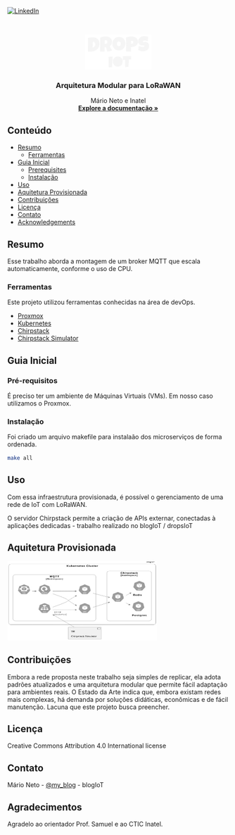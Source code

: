 <!-- PROJECT SHIELDS -->
<!--
*** I'm using markdown "reference style" links for readability.
*** Reference links are enclosed in brackets [ ] instead of parentheses ( ).
*** See the bottom of this document for the declaration of the reference variables
*** for contributors-url, forks-url, etc. This is an optional, concise syntax you may use.
*** https://www.markdownguide.org/basic-syntax/#reference-style-links
-->
[![LinkedIn][linkedin-shield]][linkedin-url]



<!-- PROJECT LOGO -->
<br />
<p align="center">
  <a href="http://dropsiot.com.br/">
    <img src="drops.png" alt="Logo" width="150" height="80">
  </a>

  <h3 align="center">Arquitetura Modular para LoRaWAN</h3>

  <p align="center">
    Mário Neto e Inatel
    <br />
    <a href="https://blogiot.com.br"><strong>Explore a documentação »</strong></a>
    <br />
  </p>
</p>



<!-- TABLE OF CONTENTS -->
## Conteúdo

* [Resumo](#resumo)
  * [Ferramentas](#ferramentas)
* [Guia Inicial](#guia-inicial)
  * [Prerequisites](#prerequisites)
  * [Instalação](#instalação)
* [Uso](#uso)
* [Aquitetura Provisionada](#aquitetura-provisionada)
* [Contribuições](#contribuições)
* [Licença](#licença)
* [Contato](#contato)
* [Acknowledgements](#acknowledgements)



<!-- ABOUT THE PROJECT -->
## Resumo
Esse trabalho aborda a montagem de um broker MQTT que escala automaticamente, conforme o uso de CPU.


### Ferramentas
Este projeto utilizou ferramentas conhecidas na área de devOps.
* [Proxmox](https://www.proxmox.com)
* [Kubernetes](https://kubernetes.io)
* [Chirpstack](https://www.chirpstack.io)
* [Chirpstack Simulator](https://github.com/brocaar/chirpstack-simulator)


<!-- GETTING STARTED -->
## Guia Inicial


### Pré-requisitos

É preciso ter um ambiente de Máquinas Virtuais (VMs). Em nosso caso utilizamos o Proxmox.

### Instalação

Foi criado um arquivo makefile para instalaão dos microserviços de forma ordenada.
```sh
make all
```

<!-- USAGE EXAMPLES -->
## Uso

Com essa infraestrutura provisionada, é possível o gerenciamento de uma rede de IoT com LoRaWAN.

O servidor Chirpstack permite a criação de APIs externar, conectadas à aplicações dedicadas - trabalho realizado no blogIoT / dropsIoT


<!-- ARQUITETURA -->
## Aquitetura Provisionada

<img src="imagens/arquitetura.jpeg" alt="Logo" width="340" height="180">

<!-- CONTRIBUTING -->
## Contribuições

Embora a rede proposta neste trabalho seja simples de replicar, ela adota padrões atualizados e uma arquitetura modular que permite fácil adaptação para ambientes reais. O Estado da Arte indica que, embora existam redes mais complexas, há demanda por soluções didáticas, econômicas e de fácil manutenção. Lacuna que este projeto busca preencher.


<!-- LICENSE -->
## Licença

 Creative Commons Attribution 4.0 International license


<!-- CONTACT -->
## Contato

Mário Neto - [@my_blog](https://blogiot.com.br) - blogIoT


<!-- ACKNOWLEDGEMENTS -->
## Agradecimentos
Agradelo ao orientador Prof. Samuel e ao CTIC Inatel.




<!-- MARKDOWN LINKS & IMAGES -->
<!-- https://www.markdownguide.org/basic-syntax/#reference-style-links -->
[contributors-shield]: https://img.shields.io/github/contributors/othneildrew/Best-README-Template.svg?style=flat-square
[contributors-url]: https://github.com/mgneto26/kubeChirpstack/graphs/contributors
[forks-shield]: https://img.shields.io/github/forks/othneildrew/Best-README-Template.svg?style=flat-square
[forks-url]: https://github.com/mgneto26/kubeChirpstack/forks
[stars-shield]: https://img.shields.io/github/stars/othneildrew/Best-README-Template.svg?style=flat-square
[stars-url]: https://github.com/othneildrew/Best-README-Template/stargazers
[issues-shield]: https://img.shields.io/github/issues/othneildrew/Best-README-Template.svg?style=flat-square
[issues-url]: https://github.com/othneildrew/Best-README-Template/issues
[license-shield]: https://img.shields.io/github/license/othneildrew/Best-README-Template.svg?style=flat-square
[license-url]: https://github.com/mgneto26/kubeChirpstack?tab=License-1-ov-file#readme
[linkedin-shield]: https://img.shields.io/badge/-LinkedIn-black.svg?style=flat-square&logo=linkedin&colorB=555
[linkedin-url]: https://www.linkedin.com/in/m%C3%A1rio-neto-55553256/
[product-screenshot]: images/screenshot.png
